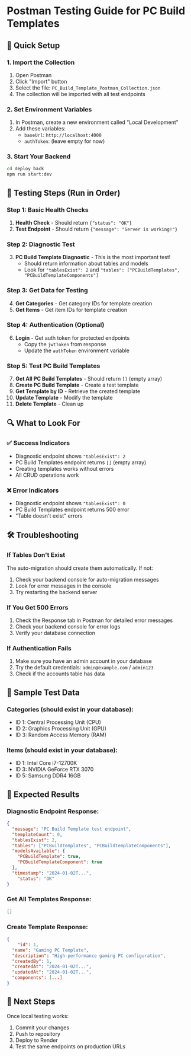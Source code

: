 # Postman Testing Guide for PC Build Templates

## 🚀 Quick Setup

### 1. Import the Collection
1. Open Postman
2. Click "Import" button
3. Select the file: `PC_Build_Template_Postman_Collection.json`
4. The collection will be imported with all test endpoints

### 2. Set Environment Variables
1. In Postman, create a new environment called "Local Development"
2. Add these variables:
   - `baseUrl`: `http://localhost:4000`
   - `authToken`: (leave empty for now)

### 3. Start Your Backend
```bash
cd deploy_back
npm run start:dev
```

## 🧪 Testing Steps (Run in Order)

### Step 1: Basic Health Checks
1. **Health Check** - Should return `{"status": "OK"}`
2. **Test Endpoint** - Should return `{"message": "Server is working!"}`

### Step 2: Diagnostic Test
3. **PC Build Template Diagnostic** - This is the most important test!
   - Should return information about tables and models
   - Look for `"tablesExist": 2` and `"tables": ["PCBuildTemplates", "PCBuildTemplateComponents"]`

### Step 3: Get Data for Testing
4. **Get Categories** - Get category IDs for template creation
5. **Get Items** - Get item IDs for template creation

### Step 4: Authentication (Optional)
6. **Login** - Get auth token for protected endpoints
   - Copy the `jwtToken` from response
   - Update the `authToken` environment variable

### Step 5: Test PC Build Templates
7. **Get All PC Build Templates** - Should return `[]` (empty array)
8. **Create PC Build Template** - Create a test template
9. **Get Template by ID** - Retrieve the created template
10. **Update Template** - Modify the template
11. **Delete Template** - Clean up

## 🔍 What to Look For

### ✅ Success Indicators
- Diagnostic endpoint shows `"tablesExist": 2`
- PC Build Templates endpoint returns `[]` (empty array)
- Creating templates works without errors
- All CRUD operations work

### ❌ Error Indicators
- Diagnostic endpoint shows `"tablesExist": 0`
- PC Build Templates endpoint returns 500 error
- "Table doesn't exist" errors

## 🛠️ Troubleshooting

### If Tables Don't Exist
The auto-migration should create them automatically. If not:

1. Check your backend console for auto-migration messages
2. Look for error messages in the console
3. Try restarting the backend server

### If You Get 500 Errors
1. Check the Response tab in Postman for detailed error messages
2. Check your backend console for error logs
3. Verify your database connection

### If Authentication Fails
1. Make sure you have an admin account in your database
2. Try the default credentials: `admin@example.com` / `admin123`
3. Check if the accounts table has data

## 📝 Sample Test Data

### Categories (should exist in your database):
- ID 1: Central Processing Unit (CPU)
- ID 2: Graphics Processing Unit (GPU)
- ID 3: Random Access Memory (RAM)

### Items (should exist in your database):
- ID 1: Intel Core i7-12700K
- ID 3: NVIDIA GeForce RTX 3070
- ID 5: Samsung DDR4 16GB

## 🎯 Expected Results

### Diagnostic Endpoint Response:
```json
{
  "message": "PC Build Template test endpoint",
  "templateCount": 0,
  "tablesExist": 2,
  "tables": ["PCBuildTemplates", "PCBuildTemplateComponents"],
  "modelsAvailable": {
    "PCBuildTemplate": true,
    "PCBuildTemplateComponent": true
  },
  "timestamp": "2024-01-02T...",
    "status": "OK"
}
```

### Get All Templates Response:
```json
[]
```

### Create Template Response:
```json
{
    "id": 1,
  "name": "Gaming PC Template",
  "description": "High-performance gaming PC configuration",
  "createdBy": 1,
  "createdAt": "2024-01-02T...",
  "updatedAt": "2024-01-02T...",
  "components": [...]
}
```

## 🚀 Next Steps

Once local testing works:
1. Commit your changes
2. Push to repository
3. Deploy to Render
4. Test the same endpoints on production URLs